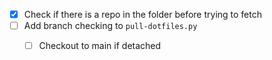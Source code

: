 - [X] Check if there is a repo in the folder before trying to fetch
- [ ] Add branch checking to `pull-dotfiles.py`
    - [ ] Checkout to main if detached

